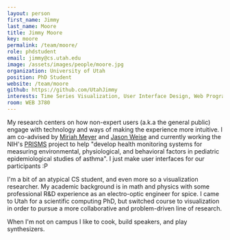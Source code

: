 ```yaml
---
layout: person
first_name: Jimmy
last_name: Moore
title: Jimmy Moore
key: moore
permalink: /team/moore/
role: phdstudent
email: jimmy@cs.utah.edu
image: /assets/images/people/moore.jpg
organization: University of Utah
position: PhD Student
website: /team/moore
github: https://github.com/UtahJimmy
interests: Time Series Visualization, User Interface Design, Web Programming, Human-Computer Interaction
room: WEB 3780
---
```


My research centers on how non-expert users (a.k.a the general public) engage with technology and ways of making the experience more intuitive.  I am co-advised by [Miriah Meyer](http://www.cs.utah.edu/~miriah/) and [Jason Weise](https://www.cs.utah.edu/~wiese/) and currently working the NIH's [PRISMS](https://www.nibib.nih.gov/research-funding/prisms) project to help "develop health monitoring systems for measuring environmental, physiological, and behavioral factors in pediatric epidemiological studies of asthma".  I just make user interfaces for our participants :P

I'm a bit of an atypical CS student, and even more so a visualization researcher.  My academic background is in math and physics with some professional R&D experience as an electro-optic engineer for spice. I came to Utah for a scientific computing PhD, but switched course to visualization in order to pursue a more collaborative and problem-driven line of research.

When I'm not on campus I like to cook, build speakers, and play synthesizers.
